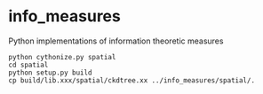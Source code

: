 # info_measures
Python implementations of information theoretic measures

```
python cythonize.py spatial
cd spatial
python setup.py build
cp build/lib.xxx/spatial/ckdtree.xx ../info_measures/spatial/.
```
